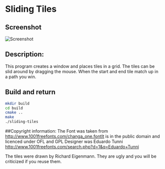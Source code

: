 # Sliding Tiles

## Screenshot
![Screenshot](http://opentechschool-zurich.github.io/cpp-co-learning/topics/games/monkey-keg/Richard/sliding-tiles/Screenshot.png)

## Description:
This program creates a window and places tiles in a grid.
The tiles can be slid around by dragging the mouse.
When the start and end tile match up in a path you win.


## Build and return
```bash
mkdir build
cd build
cmake ..
make
./sliding-tiles
```

##Copyright information:
The Font was taken from http://www.1001freefonts.com/changa_one.fontIt is in the public domain and licenced under OFL and GPL
Designer was Eduardo Tunni http://www.1001freefonts.com/search.php?d=1&q=Eduardo+Tunni


The tiles were drawn by Richard Eigenmann. They are ugly and you will be criticized if you reuse them.
